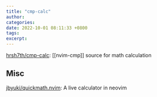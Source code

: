 ```yaml
---
title: "cmp-calc"
author: 
categories: 
date: 2022-10-01 08:11:33 +0800
tags: 
excerpt: 
---
```



[hrsh7th/cmp-calc](https://github.com/hrsh7th/cmp-calc): [[nvim-cmp]] source for math calculation



## Misc



[jbyuki/quickmath.nvim](https://github.com/jbyuki/quickmath.nvim): A live calculator in neovim






